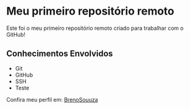 # Meu primeiro repositório remoto

Este foi o meu primeiro repositório remoto criado para trabalhar com o GitHub!

## Conhecimentos Envolvidos

- Git
- GitHub
- SSH
- Teste

Confira meu perfil em: [BrenoSouuza](https://github.com/BrenoSouuza)